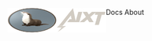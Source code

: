 <p>
<img align="left" width="100" height="50" src="/img/logo_final_circle.png">
<img align="left" width="100" height="50" src="/img/name_Project_final.png">
Docs
About
</p>
